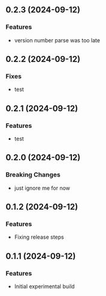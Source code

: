 ## 0.2.3 (2024-09-12)

### Features

- version number parse was too late

## 0.2.2 (2024-09-12)

### Fixes

- test

## 0.2.1 (2024-09-12)

### Features

- test

## 0.2.0 (2024-09-12)

### Breaking Changes

- just ignore me for now

## 0.1.2 (2024-09-12)

### Features

- Fixing release steps

## 0.1.1 (2024-09-12)

### Features

- Initial experimental build
